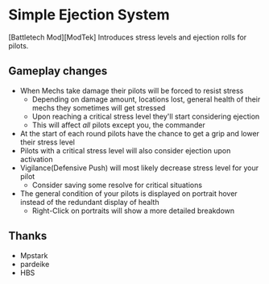 # Simple Ejection System

[Battletech Mod][ModTek] Introduces stress levels and ejection rolls for pilots.

## Gameplay changes
* When Mechs take damage their pilots will be forced to resist stress
    * Depending on damage amount, locations lost, general health of their mechs they sometimes will get stressed
    * Upon reaching a critical stress level they'll start considering ejection
    * This will affect *all* pilots except you, the commander
* At the start of each round pilots have the chance to get a grip and lower their stress level
* Pilots with a critical stress level will also consider ejection upon activation
* Vigilance(Defensive Push) will most likely decrease stress level for your pilot
    * Consider saving some resolve for critical situations
* The general condition of your pilots is displayed on portrait hover instead of the redundant display of health
    * Right-Click on portraits will show a more detailed breakdown

## Thanks
* Mpstark
* pardeike
* HBS
